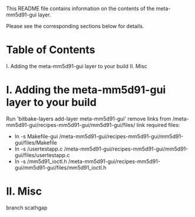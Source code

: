 This README file contains information on the contents of the meta-mm5d91-gui layer.

Please see the corresponding sections below for details.

Table of Contents
=================

  I. Adding the meta-mm5d91-gui layer to your build
 II. Misc


I. Adding the meta-mm5d91-gui layer to your build
=================================================

Run 'bitbake-layers add-layer meta-mm5d91-gui'
remove links from <path to your yocto main source folder>/meta-mm5d91-gui/recipes-mm5d91-gui/mm5d91-gui/files/
link required files:
* ln -s <path to mm5d91-rpi4-driver folder>Makefile-gui <path to your yocto main source folder>/meta-mm5d91-gui/recipes-mm5d91-gui/mm5d91-gui/files/Makefile
* ln -s <path to mm5d91-rpi4-driver folder>/usertestapp.c <path to your yocto main source folder>/meta-mm5d91-gui/recipes-mm5d91-gui/mm5d91-gui/files/usertestapp.c
* ln -s <path to mm5d91-rpi4-driver folder>/mm5d91_ioctl.h <path to your yocto main source folder>/meta-mm5d91-gui/recipes-mm5d91-gui/mm5d91-gui/files/mm5d91_ioctl.h

II. Misc
========

branch scathgap
